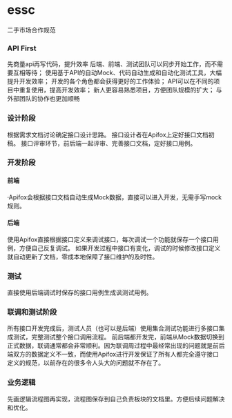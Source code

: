 # essc
二手市场合作规范

### API First
先商量api再写代码，提升效率
后端、前端、测试团队可以同步开始工作，而不需要互相等待；
使用基于API的自动Mock、代码自动生成和自动化测试工具，大幅提升开发效率；
开发的各个角色都会获得更好的工作体验；
API可以在不同的项目中重复使用，提高开发效率；
新人更容易熟悉项目，方便团队规模的扩大；
与外部团队的协作也更加顺畅

### 设计阶段

根据需求文档讨论确定接口设计思路。
接口设计者在Apifox上定好接口文档初稿。
接口评审环节，前后端一起评审、完善接口文档，定好接口用例。

### 开发阶段

  #### 前端

  ·Apifox会根据接口文档自动生成Mock数据，直接可以进入开发，无需手写mock规则。

  #### 后端

  使用Apifox直接根据接口定义来调试接口，每次调试一个功能就保存一个接口用例，方便自己反复调试。
  如果开发过程中接口有变化，调试的时候修改接口定义就自动更新了文档，零成本地保障了接口维护的及时性。

  ### 测试
  
  直接使用后端调试时保存的接口用例生成讽测试用例。
  
### 联调和测试阶段

所有接口开发完成后，测试人员（也可以是后端）使用集合测试功能进行多接口集成测试，完整测试整个接口调用流程。
前后端都开发完，前端从Mock数据切换到正式数据，联调通常都会非常顺利。因为联调周过程中最经常出现的问题就是前后端双方的数据定义不一致，而使用Apifox进行开发保证了所有人都完全遵守接口定义的规范，以前存在的很多令人头大的问题就不存在了。

### 业务逻辑

先画逻辑流程图再实现，流程图保存到自己负责板块的文档里。方便后续问题解决和优化。

